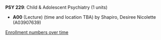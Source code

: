 **PSY 229**: Child & Adolescent Psychiatry (1 units)

- **A00** (Lecture) (time and location TBA) by Shapiro, Desiree Nicolette (A03907639)

[Enrollment numbers over time](./PSY229.tsv)
